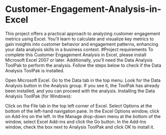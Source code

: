 # Customer-Engagement-Analysis-in-Excel
This project offers a practical approach to analyzing customer engagement metrics using Excel. You'll learn to calculate and visualize key metrics to gain insights into customer behavior and engagement patterns, enhancing your data analysis skills in a business context.
#Project requirements
To complete this Customer Engagement Analysis in Excel, please install Microsoft Excel 2007 or later. Additionally, you’ll need the Data Analysis ToolPak to perform the analysis. Follow the steps below to check if the Data Analysis ToolPak is installed.

Open Microsoft Excel.
Go to the Data tab in the top menu.
Look for the Data Analysis button in the Analysis group. If you see it, the ToolPak has already been installed, and you can proceed with the analysis.
Installing the Data Analysis ToolPak (for Windows):

Click on the File tab in the top left corner of Excel.
Select Options at the bottom of the left-hand navigation pane.
In the Excel Options window, click on Add-Ins on the left.
In the Manage drop-down menu at the bottom of the window, select Excel Add-ins and click the Go button.
In the Add-Ins window, check the box next to Analysis ToolPak and click OK to install it.
